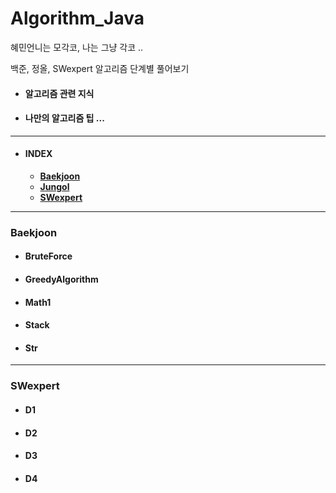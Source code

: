 # Algorithm_Java

혜민언니는 모각코, 나는 그냥 각코 ..

백준, 정올, SWexpert 알고리즘 단계별 풀어보기

- #### 알고리즘 관련 지식


- #### 나만의 알고리즘 팁 ...

---

- #### INDEX

  - **[Baekjoon](https://github.com/seyeonn/Algorithm_Java/blob/master/README.MD#Baekjoon)**
  - **[Jungol](https://github.com/seyeonn/Algorithm_Java/blob/master/README.MD#Jungol)**
  - **[SWexpert](https://github.com/seyeonn/Algorithm_Java/blob/master/README.MD#SWexpert)**
  
  
------
  
  ### Baekjoon
  
  - #### BruteForce
  
  - #### GreedyAlgorithm
  
  - #### Math1
  
  - #### Stack
  
  - #### Str
  
------

  ### SWexpert
  
  - #### D1
  
  - #### D2
  
  - #### D3
  
  - #### D4
